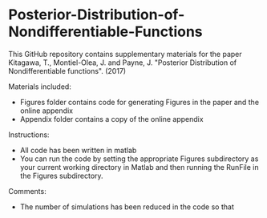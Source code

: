 # Posterior-Distribution-of-Nondifferentiable-Functions
This GitHub repository contains supplementary materials for the paper Kitagawa, T., Montiel-Olea, J. and Payne, J. "Posterior Distribution of Nondifferentiable functions". (2017)

Materials included:
- Figures folder contains code for generating Figures in the paper and the online appendix
- Appendix folder contains a copy of the online appendix

Instructions:
- All code has been written in matlab
- You can run the code by setting the appropriate Figures subdirectory as your current working directory in Matlab and then running the RunFile in the Figures subdirectory.

Comments:
- The number of simulations has been reduced in the code so that
